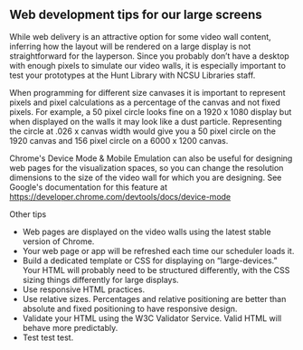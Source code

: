 ## Web development tips for our large screens

While web delivery is an attractive option for some video wall content, inferring how the layout will be rendered on a large display is not straightforward for the layperson. Since you probably don’t have a desktop with enough pixels to simulate our video walls, it is especially important to test your prototypes at the Hunt Library with NCSU Libraries staff.

When programming for different size canvases it is important to represent pixels and pixel calculations as a percentage of the canvas and not fixed pixels. For example, a 50 pixel circle looks fine on a 1920 x 1080 display but when displayed on the walls it may look like a dust particle. Representing the circle at .026 x canvas width would give you a 50 pixel circle on the 1920 canvas and 156 pixel circle on a 6000 x 1200 canvas.

Chrome's Device Mode & Mobile Emulation can also be useful for designing web pages for the visualization spaces, so you can change the resolution dimensions to the size of the video wall for which you are designing. See Google's documentation for this feature at https://developer.chrome.com/devtools/docs/device-mode

Other tips
* Web pages are displayed on the video walls using the latest stable version of Chrome.
* Your web page or app will be refreshed each time our scheduler loads it.
* Build a dedicated template or CSS for displaying on “large-devices.” Your HTML will probably need to be structured differently, with the CSS sizing things differently for large displays.
* Use responsive HTML practices.
* Use relative sizes. Percentages and relative positioning are better than absolute and fixed positioning to have responsive design.
* Validate your HTML using the W3C Validator Service. Valid HTML will behave more predictably.
* Test test test.